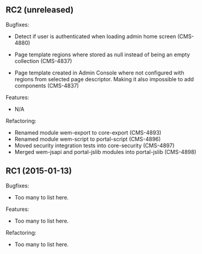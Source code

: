
## RC2 (unreleased)

Bugfixes:

  - Detect if user is authenticated when loading admin home screen (CMS-4880)
  
  - Page template regions where stored as null instead of being an empty collection (CMS-4837)
  
  - Page template created in Admin Console where not configured with regions from selected page descriptor. Making it also impossible
   to add components (CMS-4837)

Features:

  - N/A

Refactoring:

  - Renamed module wem-export to core-export (CMS-4893)
  - Renamed module wem-script to portal-script (CMS-4896)
  - Moved security integration tests into core-security (CMS-4897)
  - Merged wem-jsapi and portal-jslib modules into portal-jslib (CMS-4898)

## RC1 (2015-01-13)

Bugfixes:

  - Too many to list here.

Features:

  - Too many to list here.

Refactoring:

  - Too many to list here.

